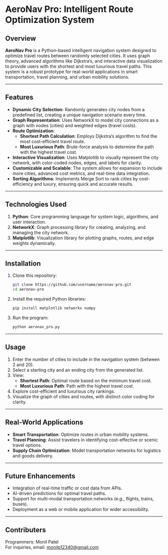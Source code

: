 # AeroNav Pro: Intelligent Route Optimization System

## Overview
**AeroNav Pro** is a Python-based intelligent navigation system designed to optimize travel routes between randomly selected cities. It uses graph theory, advanced algorithms like Dijkstra’s, and interactive data visualization to provide users with the shortest and most luxurious travel paths. This system is a robust prototype for real-world applications in smart transportation, travel planning, and urban mobility solutions.

---

## Features
- **Dynamic City Selection**: Randomly generates city nodes from a predefined list, creating a unique navigation scenario every time.
- **Graph Representation**: Uses NetworkX to model city connections as a graph with nodes (cities) and weighted edges (travel costs).
- **Route Optimization**:
  - **Shortest Path Calculation**: Employs Dijkstra’s algorithm to find the most cost-efficient travel route.
  - **Most Luxurious Path**: Brute-force analysis to determine the path with the highest travel cost.
- **Interactive Visualization**: Uses Matplotlib to visually represent the city network, with color-coded nodes, edges, and labels for clarity.
- **Customizable and Scalable**: The system allows for expansion to include more cities, advanced cost metrics, and real-time data integration.
- **Sorting Algorithms**: Implements Merge Sort to rank cities by cost-efficiency and luxury, ensuring quick and accurate results.

---

## Technologies Used
1. **Python**: Core programming language for system logic, algorithms, and user interaction.
2. **NetworkX**: Graph processing library for creating, analyzing, and managing the city network.
3. **Matplotlib**: Visualization library for plotting graphs, routes, and edge weights dynamically.

---

## Installation
1. Clone this repository:
   ```bash
   git clone https://github.com/username/aeronav-pro.git
   cd aeronav-pro
2. Install the required Python libraries:
   ```bash
   pip install matplotlib networkx numpy
3. Run the program:
   ```bash
   python aeronav_pro.py

---

## Usage
1. Enter the number of cities to include in the navigation system (between 2 and 20).
2. Select a starting city and an ending city from the generated list.
3. View:
   - **Shortest Path**: Optimal route based on the minimum travel cost.
   - **Most Luxurious Path**: Path with the highest travel cost.
4. Explore cost-efficient and luxurious city rankings.
5. Visualize the graph of cities and routes, with distinct color coding for clarity.

---

## Real-World Applications
- **Smart Transportation**: Optimize routes in urban mobility systems.
- **Travel Planning**: Assist travelers in identifying cost-effective or scenic travel options.
- **Supply Chain Optimization**: Model transportation networks for logistics and goods delivery.

---

## Future Enhancements 
- Integration of real-time traffic or cost data from APIs.
- AI-driven predictions for optimal travel paths.
- Support for multi-modal transportation networks (e.g., flights, trains, buses).
- Deployment as a web or mobile application for wider accessibility.

---

## Contributers
Programmers: Monil Patel  
For inquiries, email: monilp12340@gmail.com 

